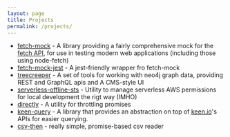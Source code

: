 ```yaml
---
layout: page
title: Projects
permalink: /projects/
---
```


- [fetch-mock](/fetch-mock) - A library providing a fairly comprehensive mock for the [fetch API](https://developer.mozilla.org/en-US/docs/Web/API/Fetch_API), for use in testing modern web applications (including those using node-fetch)
- [fetch-mock-jest](https://github.com/wheresrhys/fetch-mock-jest) - A jest-friendly wrapper fro fetch-mock
- [treecreeper](https://github.com/Financial-Times/treecreeper) - A set of tools for working with neo4j graph data, providing REST and GraphQL apis and A CMS-style UI
- [serverless-offline-sts](https://github.com/Financial-Times/serverless-offline-sts) - Utility to manage serverless AWS permissions for local development the rigt way (IMHO)
- [directly](https://github.com/wheresrhys/directly) - A utility for throttling promises
- [keen-query](https://github.com/wheresrhys/keen-query) - A library that provides an abstraction on top of [keen.io](https://keen.io/)'s APIs for easier querying.
- [csv-then](https://github.com/wheresrhys/csv-then) - really simple, promise-based csv reader
